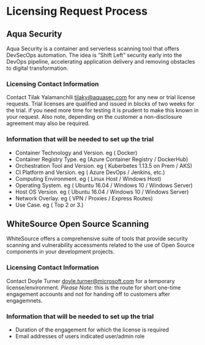 # Licensing Request Process

## Aqua Security

Aqua Security is a container and serverless scanning tool that offers DevSecOps automation.
The idea is “Shift Left” security early into the DevOps pipeline, accelerating application delivery and removing obstacles to digital transformation.

### Licensing Contact Information

Contact Tilak Yalamanchili <tilaky@aquasec.com> for any new or trial license requests. Trial licenses are qualified and issued in blocks of two weeks for the trial. if you need more time for testing it is prudent to make this known in your request. Also note, depending on the customer a non-disclosure agreement may also be required.

### Information that will be needed to set up the trial

- Container Technology and Version. eg ( Docker)
- Container Registry Type. eg (Azure Container Registry / DockerHub)
- Orchestration Tool and Version. eg ( Kuberbetes 1.13.5 on Prem / AKS)
- CI Platform and Version. eg ( Azure DevOps / Jenkins, etc.)
- Computing Environment. eg ( Linux Host / Windows Host)
- Operating System. eg ( Ubuntu 16.04 / Windows 10 / Windows Server)
- Host OS Version. eg ( Ubuntu 16.04 / Windows 10 / Windows Server)
- Network Overlay. eg ( VPN / Proxies / Express Routes)
- Use Case. eg ( Top 2 or 3.)


## WhiteSource Open Source Scanning 

WhiteSource offers a comprehensive suite of tools that provide security scanning and vulnerability accessments related to the use of Open Source components in your development projects. 

### Licensing Contact Information

Contact Doyle Turner <doyle.turner@microsoft.com> for a temporary license/environment. _Please Note:_ this is the route for short one-time engagement accounts and not for handing off to customers after engagemnets. 

### Information that will be needed to set up the trial

- Duration of the engagement for which the license is required
- Email addresses of users indicated user/admin role

